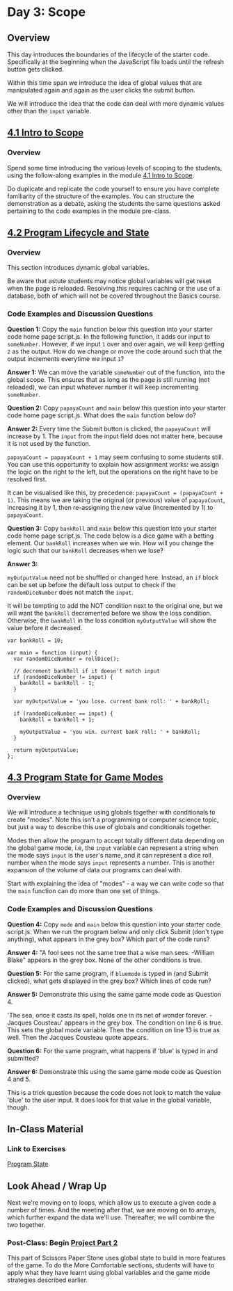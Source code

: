 # Day 3: Scope

## Overview

This day introduces the boundaries of the lifecycle of the starter code. Specifically at the beginning when the JavaScript file loads until the refresh button gets clicked.

Within this time span we introduce the idea of global values that are manipulated again and again as the user clicks the submit button.

We will introduce the idea that the code can deal with more dynamic values other than the `input` variable.

## [4.1 Intro to Scope](https://codingbasics.rocketacademy.co/modules/4-scope/4.1-intro-to-scope)

### Overview

Spend some time introducing the various levels of scoping to the students, using the follow-along examples in the module [4.1 Intro to Scope](https://codingbasics.rocketacademy.co/modules/4-scope/4.1-intro-to-scope).

Do duplicate and replicate the code yourself to ensure you have complete familiarity of the structure of the examples. You can structure the demonstration as a debate, asking the students the same questions asked pertaining to the code examples in the module pre-class.

## [4.2 Program Lifecycle and State](https://codingbasics.rocketacademy.co/modules/4-scope/4.2-program-lifecycle-and-state)

### Overview

This section introduces dynamic global variables.

Be aware that astute students may notice global variables will get reset when the page is reloaded. Resolving this requires caching or the use of a database, both of which will not be covered throughout the Basics course.

### Code Examples and Discussion Questions

**Question 1:** Copy the `main` function below this question into your starter code home page script.js. In the following function, it adds our input to `someNumber`. However, if we input `1` over and over again, we will keep getting `2` as the output. How do we change or move the code around such that the output increments everytime we input `1`?

**Answer 1:** We can move the variable `someNumber` out of the function, into the global scope. This ensures that as long as the page is still running (not reloaded), we can input whatever number it will keep incrementing `someNumber`.

**Question 2:** Copy `papayaCount` and `main` below this question into your starter code home page script.js. What does the `main` function below do?

**Answer 2:** Every time the Submit button is clicked, the `papayaCount` will increase by 1. The `input` from the input field does not matter here, because it is not used by the function.

`papayaCount = papayaCount + 1` may seem confusing to some students still. You can use this opportunity to explain how assignment works: we assign the logic on the right to the left, but the operations on the right have to be resolved first.

It can be visualised like this, by precedence: `papayaCount = (papayaCount + 1)`. This means we are taking the original (or previous) value of `papayaCount`, increasing it by 1, then re-assigning the new value (incremented by 1) to `papayaCount`.

**Question 3:** Copy `bankRoll` and `main` below this question into your starter code home page script.js. The code below is a dice game with a betting element. Our `bankRoll` increases when we win. How will you change the logic such that our `bankRoll` decreases when we lose?

**Answer 3:**

`myOutputValue` need not be shuffled or changed here. Instead, an `if` block can be set up before the default loss output to check if the `randomDiceNumber` does not match the `input`.

It will be tempting to add the NOT condition next to the original one, but we will want the `bankRoll` decremented before we show the loss condition. Otherwise, the `bankRoll` in the loss condition `myOutputValue` will show the value before it decreased.

```
var bankRoll = 10;

var main = function (input) {
  var randomDiceNumber = rollDice();

  // decrement bankRoll if it doesn't match input
  if (randomDiceNumber != input) {
    bankRoll = bankRoll - 1;
  }

  var myOutputValue = 'you lose. current bank roll: ' + bankRoll;

  if (randomDiceNumber == input) {
    bankRoll = bankRoll + 1;

    myOutputValue = 'you win. current bank roll: ' + bankRoll;
  }

  return myOutputValue;
};
```

## [4.3 Program State for Game Modes](https://codingbasics.rocketacademy.co/modules/4-scope/4.3-example-program-state-for-game-modes)

### Overview

We will introduce a technique using globals together with conditionals to create "modes". Note this isn't a programming or computer science topic, but just a way to describe this use of globals and conditionals together.

Modes then allow the program to accept totally different data depending on the global game mode, i.e, the `input` variable can represent a string when the mode says `input` is the user's name, and it can represent a dice roll number when the mode says `input` represents a number. This is another expansion of the volume of data our programs can deal with.

Start with explaining the idea of "modes" - a way we can write code so that the `main` function can do more than one set of things.

### Code Examples and Discussion Questions

**Question 4:** Copy `mode` and `main` below this question into your starter code script.js. When we run the program below and only click Submit (don't type anything), what appears in the grey box? Which part of the code runs?

**Answer 4:** "A fool sees not the same tree that a wise man sees. -William Blake" appears in the grey box. None of the other conditions is true.

**Question 5:** For the same program, if `bluemode` is typed in (and Submit clicked), what gets displayed in the grey box? Which lines of code run?

**Answer 5:** Demonstrate this using the same game mode code as Question 4.

'The sea, once it casts its spell, holds one in its net of wonder forever. -Jacques Cousteau' appears in the grey box. The condition on line 6 is true. This sets the global mode variable. Then the condition on line 13 is true as well. Then the Jacques Cousteau quote appears.

**Question 6:** For the same program, what happens if 'blue' is typed in and submitted?

**Answer 6:** Demonstrate this using the same game mode code as Question 4 and 5.

This is a trick question because the code does not look to match the value 'blue' to the user input. It does look for that value in the global variable, though.

## In-Class Material

### Link to Exercises

[Program State](https://codingbasics.rocketacademy.co/coursework/in-class-exercises/day-3-boolean-and-program-state)

## Look Ahead / Wrap Up

Next we're moving on to loops, which allow us to execute a given code a number of times. And the meeting after that, we are moving on to arrays, which further expand the data we'll use. Thereafter, we will combine the two together.

### Post-Class: Begin [Project Part 2](https://codingbasics.rocketacademy.co/coursework/projects/project-1-scissors-paper-stone/project-1-scissors-paper-stone-part-2)

This part of Scissors Paper Stone uses global state to build in more features of the game. To do the More Comfortable sections, students will have to apply what they have learnt using global variables and the game mode strategies described earlier.
